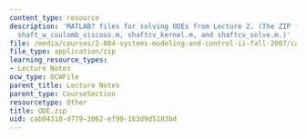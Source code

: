 ```yaml
---
content_type: resource
description: 'MATLAB? files for solving ODEs from Lecture 2. (The ZIP file contains:
  shaft_w_coulomb_viscous.m, shaftcv_kernel.m, and shaftcv_solve.m.)'
file: /media/courses/2-004-systems-modeling-and-control-ii-fall-2007/cab84318d7793062ef90163d9d5183bd_ODE.zip
file_type: application/zip
learning_resource_types:
- Lecture Notes
ocw_type: OCWFile
parent_title: Lecture Notes
parent_type: CourseSection
resourcetype: Other
title: ODE.zip
uid: cab84318-d779-3062-ef90-163d9d5183bd
---
```

